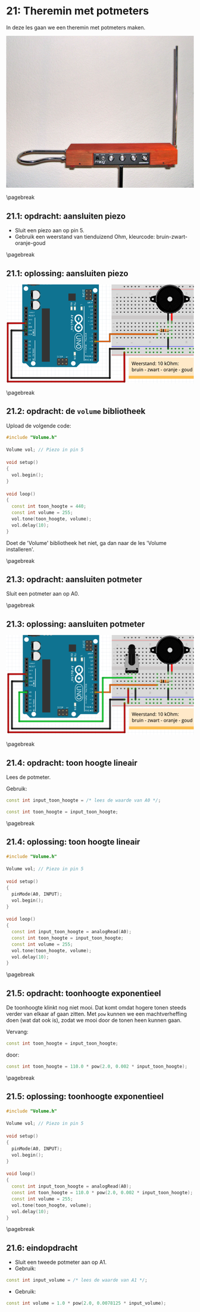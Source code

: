 # 21: Theremin met potmeters

In deze les gaan we een theremin met potmeters maken.

![Een theremin](Etherwave_Theremin_Kit.jpg)

\pagebreak

## 21.1: opdracht: aansluiten piezo

* Sluit een piezo aan op pin 5.
* Gebruik een weerstand van tienduizend Ohm,
   kleurcode: bruin-zwart-oranje-goud

\pagebreak

## 21.1: oplossing: aansluiten piezo

![Aansluiten piezo](21_piezo.png)

\pagebreak

## 21.2: opdracht: de `volume` bibliotheek

Upload de volgende code:

```c++
#include "Volume.h"

Volume vol; // Piezo in pin 5

void setup()
{
  vol.begin();
}

void loop()
{
  const int toon_hoogte = 440;
  const int volume = 255;
  vol.tone(toon_hoogte, volume);
  vol.delay(10);
}
```

Doet de 'Volume' bibliotheek het niet, ga dan naar de les 'Volume installeren'.

\pagebreak

## 21.3: opdracht: aansluiten potmeter

Sluit een potmeter aan op A0.

\pagebreak

## 21.3: oplossing: aansluiten potmeter

![Aansluiten potmeter](21_een_potmeter.png)

\pagebreak

## 21.4: opdracht: toon hoogte lineair

Lees de potmeter.

Gebruik:

```c++
const int input_toon_hoogte = /* lees de waarde van A0 */;
```

```c++
const int toon_hoogte = input_toon_hoogte;
```

\pagebreak

## 21.4: oplossing: toon hoogte lineair

```c++
#include "Volume.h"

Volume vol; // Piezo in pin 5

void setup()
{
  pinMode(A0, INPUT);
  vol.begin();
}

void loop()
{
  const int input_toon_hoogte = analogRead(A0);
  const int toon_hoogte = input_toon_hoogte;
  const int volume = 255;
  vol.tone(toon_hoogte, volume);
  vol.delay(10);
}
```

\pagebreak

## 21.5: opdracht: toonhoogte exponentieel

De toonhoogte klinkt nog niet mooi.
Dat komt omdat hogere tonen steeds verder van elkaar af gaan zitten.
Met `pow` kunnen we een machtverheffing doen (wat dat ook is),
zodat we mooi door de tonen heen kunnen gaan.

Vervang:

```c++
const int toon_hoogte = input_toon_hoogte;
```

door:

```c++
const int toon_hoogte = 110.0 * pow(2.0, 0.002 * input_toon_hoogte);
```

\pagebreak

## 21.5: oplossing: toonhoogte exponentieel

```c++
#include "Volume.h"

Volume vol; // Piezo in pin 5

void setup()
{
  pinMode(A0, INPUT);
  vol.begin();
}

void loop()
{
  const int input_toon_hoogte = analogRead(A0);
  const int toon_hoogte = 110.0 * pow(2.0, 0.002 * input_toon_hoogte);
  const int volume = 255;
  vol.tone(toon_hoogte, volume);
  vol.delay(10);
}
```

\pagebreak

## 21.6: eindopdracht

* Sluit een tweede potmeter aan op A1.
* Gebruik:

```c++
const int input_volume = /* lees de waarde van A1 */;
```

* Gebruik:

```c++
const int volume = 1.0 * pow(2.0, 0.0078125 * input_volume);
```
